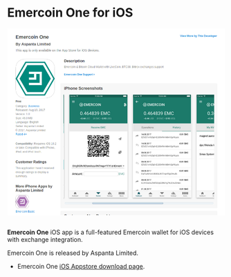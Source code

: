 # Emercoin One for iOS

<div style="overflow:hidden;"><img style="float:left;" src="Emercoin_One.png" alt="Emercoin One on the Appstore" width="512"></div><br>

<strong>Emercoin One</strong> iOS app is a full-featured Emercoin wallet for iOS devices
with exchange integration.

Emercoin One is released by Aspanta Limited.

-   Emercoin One [iOS Appstore download
    page](https://itunes.apple.com/us/app/emercoin-one/id1221369069).
